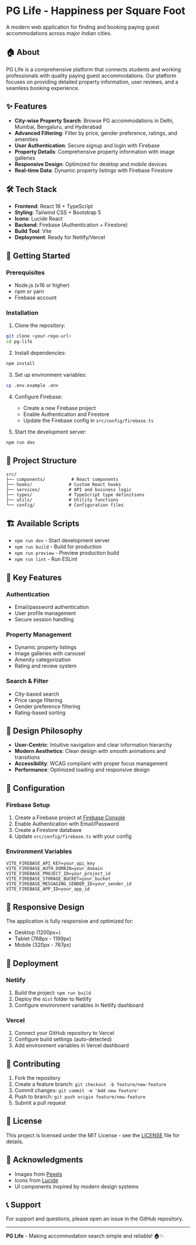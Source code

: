 # PG Life - Happiness per Square Foot

A modern web application for finding and booking paying guest accommodations across major Indian cities.

## 🏠 About

PG Life is a comprehensive platform that connects students and working professionals with quality paying guest accommodations. Our platform focuses on providing detailed property information, user reviews, and a seamless booking experience.

## ✨ Features

- **City-wise Property Search**: Browse PG accommodations in Delhi, Mumbai, Bengaluru, and Hyderabad
- **Advanced Filtering**: Filter by price, gender preference, ratings, and amenities
- **User Authentication**: Secure signup and login with Firebase
- **Property Details**: Comprehensive property information with image galleries
- **Responsive Design**: Optimized for desktop and mobile devices
- **Real-time Data**: Dynamic property listings with Firebase Firestore

## 🛠️ Tech Stack

- **Frontend**: React 18 + TypeScript
- **Styling**: Tailwind CSS + Bootstrap 5
- **Icons**: Lucide React
- **Backend**: Firebase (Authentication + Firestore)
- **Build Tool**: Vite
- **Deployment**: Ready for Netlify/Vercel

## 🚀 Getting Started

### Prerequisites

- Node.js (v16 or higher)
- npm or yarn
- Firebase account

### Installation

1. Clone the repository:
```bash
git clone <your-repo-url>
cd pg-life
```

2. Install dependencies:
```bash
npm install
```

3. Set up environment variables:
```bash
cp .env.example .env
```

4. Configure Firebase:
   - Create a new Firebase project
   - Enable Authentication and Firestore
   - Update the Firebase config in `src/config/firebase.ts`

5. Start the development server:
```bash
npm run dev
```

## 📁 Project Structure

```
src/
├── components/          # React components
├── hooks/              # Custom React hooks
├── services/           # API and business logic
├── types/              # TypeScript type definitions
├── utils/              # Utility functions
└── config/             # Configuration files
```

## 🏗️ Available Scripts

- `npm run dev` - Start development server
- `npm run build` - Build for production
- `npm run preview` - Preview production build
- `npm run lint` - Run ESLint

## 🌟 Key Features

### Authentication
- Email/password authentication
- User profile management
- Secure session handling

### Property Management
- Dynamic property listings
- Image galleries with carousel
- Amenity categorization
- Rating and review system

### Search & Filter
- City-based search
- Price range filtering
- Gender preference filtering
- Rating-based sorting

## 🎨 Design Philosophy

- **User-Centric**: Intuitive navigation and clear information hierarchy
- **Modern Aesthetics**: Clean design with smooth animations and transitions
- **Accessibility**: WCAG compliant with proper focus management
- **Performance**: Optimized loading and responsive design

## 🔧 Configuration

### Firebase Setup
1. Create a Firebase project at [Firebase Console](https://console.firebase.google.com)
2. Enable Authentication with Email/Password
3. Create a Firestore database
4. Update `src/config/firebase.ts` with your config

### Environment Variables
```env
VITE_FIREBASE_API_KEY=your_api_key
VITE_FIREBASE_AUTH_DOMAIN=your_domain
VITE_FIREBASE_PROJECT_ID=your_project_id
VITE_FIREBASE_STORAGE_BUCKET=your_bucket
VITE_FIREBASE_MESSAGING_SENDER_ID=your_sender_id
VITE_FIREBASE_APP_ID=your_app_id
```

## 📱 Responsive Design

The application is fully responsive and optimized for:
- Desktop (1200px+)
- Tablet (768px - 1199px)
- Mobile (320px - 767px)

## 🚀 Deployment

### Netlify
1. Build the project: `npm run build`
2. Deploy the `dist` folder to Netlify
3. Configure environment variables in Netlify dashboard

### Vercel
1. Connect your GitHub repository to Vercel
2. Configure build settings (auto-detected)
3. Add environment variables in Vercel dashboard

## 🤝 Contributing

1. Fork the repository
2. Create a feature branch: `git checkout -b feature/new-feature`
3. Commit changes: `git commit -m 'Add new feature'`
4. Push to branch: `git push origin feature/new-feature`
5. Submit a pull request

## 📄 License

This project is licensed under the MIT License - see the [LICENSE](LICENSE) file for details.

## 🙏 Acknowledgments

- Images from [Pexels](https://pexels.com)
- Icons from [Lucide](https://lucide.dev)
- UI components inspired by modern design systems

## 📞 Support

For support and questions, please open an issue in the GitHub repository.

---

**PG Life** - Making accommodation search simple and reliable! 🏠✨
